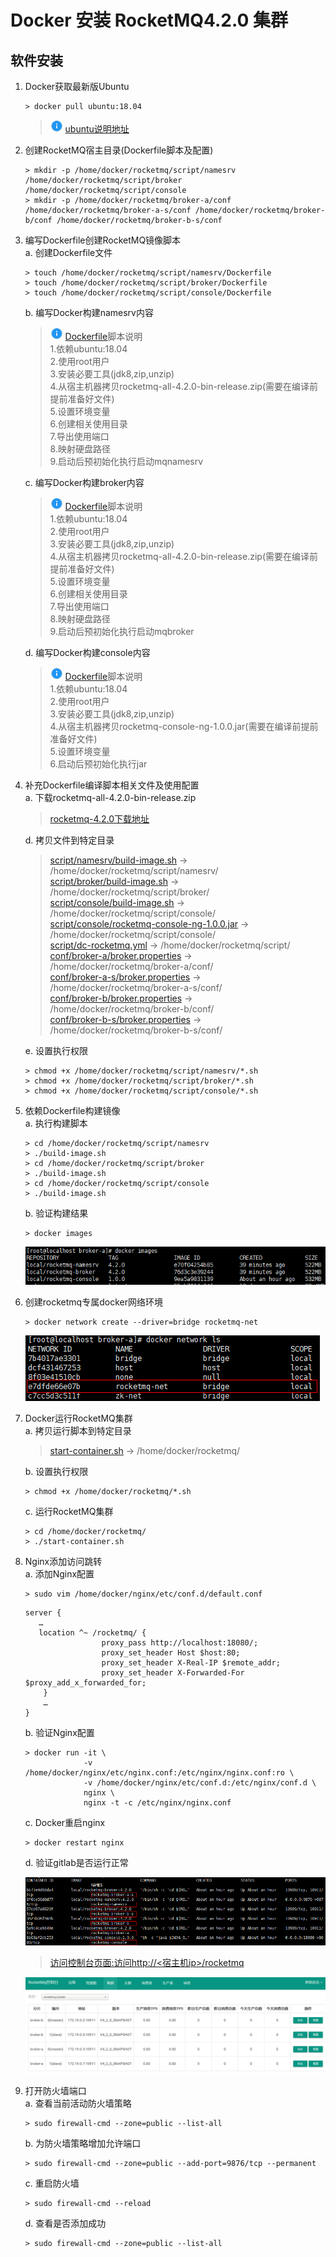 # Docker 安装 RocketMQ4.2.0 集群

## 软件安装

1.  Docker获取最新版Ubuntu<br>

    ```命令
    > docker pull ubuntu:18.04
    ```

    > ![info][info] [ubuntu说明地址][ubuntu地址]

2.  创建RocketMQ宿主目录(Dockerfile脚本及配置)<br>

    ```命令
    > mkdir -p /home/docker/rocketmq/script/namesrv /home/docker/rocketmq/script/broker /home/docker/rocketmq/script/console
    > mkdir -p /home/docker/rocketmq/broker-a/conf /home/docker/rocketmq/broker-a-s/conf /home/docker/rocketmq/broker-b/conf /home/docker/rocketmq/broker-b-s/conf
    ```

3.  编写Dockerfile创建RocketMQ镜像脚本<br>
    a. 创建Dockerfile文件<br>

    ```命令
    > touch /home/docker/rocketmq/script/namesrv/Dockerfile
    > touch /home/docker/rocketmq/script/broker/Dockerfile
    > touch /home/docker/rocketmq/script/console/Dockerfile
    ```
    b. 编写Docker构建namesrv内容<br>

    > ![info][info] [Dockerfile](files/09/script/namesrv/Dockerfile)脚本说明<br>
    > 1.依赖ubuntu:18.04<br>
    > 2.使用root用户<br>
    > 3.安装必要工具(jdk8,zip,unzip)<br>
    > 4.从宿主机器拷贝rocketmq-all-4.2.0-bin-release.zip(需要在编译前提前准备好文件)<br>
    > 5.设置环境变量<br>
    > 6.创建相关使用目录<br>
    > 7.导出使用端口<br>
    > 8.映射硬盘路径<br>
    > 9.启动后预初始化执行启动mqnamesrv<br>

    c. 编写Docker构建broker内容<br>

    > ![info][info] [Dockerfile](files/09/script/broker/Dockerfile)脚本说明<br>
    > 1.依赖ubuntu:18.04<br>
    > 2.使用root用户<br>
    > 3.安装必要工具(jdk8,zip,unzip)<br>
    > 4.从宿主机器拷贝rocketmq-all-4.2.0-bin-release.zip(需要在编译前提前准备好文件)<br>
    > 5.设置环境变量<br>
    > 6.创建相关使用目录<br>
    > 7.导出使用端口<br>
    > 8.映射硬盘路径<br>
    > 9.启动后预初始化执行启动mqbroker<br>

    d. 编写Docker构建console内容<br>

    > ![info][info] [Dockerfile](files/09/script/console/Dockerfile)脚本说明<br>
    > 1.依赖ubuntu:18.04<br>
    > 2.使用root用户<br>
    > 3.安装必要工具(jdk8,zip,unzip)<br>
    > 4.从宿主机器拷贝rocketmq-console-ng-1.0.0.jar(需要在编译前提前准备好文件)<br>
    > 5.设置环境变量<br>
    > 6.启动后预初始化执行jar<br>

4.  补充Dockerfile编译脚本相关文件及使用配置<br>
    a. 下载rocketmq-all-4.2.0-bin-release.zip<br>

    > [rocketmq-4.2.0下载地址](https://www.apache.org/dyn/closer.cgi?path=rocketmq/4.2.0/rocketmq-all-4.2.0-bin-release.zip)

    d. 拷贝文件到特定目录<br>

    > [script/namesrv/build-image.sh](files/09/script/namesrv/build-image.sh) -> /home/docker/rocketmq/script/namesrv/<br>
    > [script/broker/build-image.sh](files/09/script/broker/build-image.sh) -> /home/docker/rocketmq/script/broker/<br>
    > [script/console/build-image.sh](files/09/script/console/build-image.sh) -> /home/docker/rocketmq/script/console/<br>
    > [script/console/rocketmq-console-ng-1.0.0.jar](files/09/script/console/rocketmq-console-ng-1.0.0.jar) -> /home/docker/rocketmq/script/console/<br>
    > [script/dc-rocketmq.yml](files/09/script/dc-rocketmq.yml) -> /home/docker/rocketmq/script/<br>
    > [conf/broker-a/broker.properties](files/09/conf/broker-a/broker.properties) -> /home/docker/rocketmq/broker-a/conf/<br>
    > [conf/broker-a-s/broker.properties](files/09/conf/broker-a-s/broker.properties) -> /home/docker/rocketmq/broker-a-s/conf/<br>
    > [conf/broker-b/broker.properties](files/09/conf/broker-b/broker.properties) -> /home/docker/rocketmq/broker-b/conf/<br>
    > [conf/broker-b-s/broker.properties](files/09/conf/broker-b-s/broker.properties) -> /home/docker/rocketmq/broker-b-s/conf/<br>

    e. 设置执行权限<br>

    ```命令
    > chmod +x /home/docker/rocketmq/script/namesrv/*.sh
    > chmod +x /home/docker/rocketmq/script/broker/*.sh
    > chmod +x /home/docker/rocketmq/script/console/*.sh
    ```

5.  依赖Dockerfile构建镜像<br>
    a. 执行构建脚本<br>

    ```命令
    > cd /home/docker/rocketmq/script/namesrv
    > ./build-image.sh
    > cd /home/docker/rocketmq/script/broker
    > ./build-image.sh 
    > cd /home/docker/rocketmq/script/console
    > ./build-image.sh  
    ```

    b. 验证构建结果<br>

    ```命令
    > docker images
    ```

    ![第5步-b](images/09_5_b_1.png)<br>

6. 创建rocketmq专属docker网络环境<br>

    ```命令
    > docker network create --driver=bridge rocketmq-net
    ```

    ![第6步](images/09_6_1.png)<br>

7. Docker运行RocketMQ集群<br>
    a. 拷贝运行脚本到特定目录<br>

    > [start-container.sh](files/09/start-container.sh) -> /home/docker/rocketmq/<br>

    b. 设置执行权限<br>

    ```命令
    > chmod +x /home/docker/rocketmq/*.sh
    ```

    c. 运行RocketMQ集群<br>

    ```命令
    > cd /home/docker/rocketmq/
    > ./start-container.sh
    ```

8.  Nginx添加访问跳转<br>
    a. 添加Nginx配置<br>

    ```命令
    > sudo vim /home/docker/nginx/etc/conf.d/default.conf
    ```

    ```内容
    server {
       …
       location ^~ /rocketmq/ {
                     proxy_pass http://localhost:18080/;
                     proxy_set_header Host $host:80;
                     proxy_set_header X-Real-IP $remote_addr;
                     proxy_set_header X-Forwarded-For $proxy_add_x_forwarded_for;
        }
        …
    }
    ```

    b. 验证Nginx配置<br>

    ```命令
    > docker run -it \
                 -v /home/docker/nginx/etc/nginx.conf:/etc/nginx/nginx.conf:ro \
                 -v /home/docker/nginx/etc/conf.d:/etc/nginx/conf.d \
                 nginx \
                 nginx -t -c /etc/nginx/nginx.conf
    ```

    c. Docker重启nginx<br>

    ```命令
    > docker restart nginx
    ```

    d. 验证gitlab是否运行正常<br>

    ![第8步-1](images/09_8_1.png)<br>

    > [访问控制台页面:访问http\://\<宿主机ip>/rocketmq](http://ep.cn/rocketmq)<br>

    ![第8步-2](images/09_8_2.png)<br>

9. 打开防火墙端口<br>
    a. 查看当前活动防火墙策略<br>

    ```命令
    > sudo firewall-cmd --zone=public --list-all
    ```

    b. 为防火墙策略增加允许端口<br>

    ```命令
    > sudo firewall-cmd --zone=public --add-port=9876/tcp --permanent
    ```

    c. 重启防火墙<br>

    ```命令
    > sudo firewall-cmd --reload
    ```

    d. 查看是否添加成功<br>

    ```命令
    > sudo firewall-cmd --zone=public --list-all
    ```

[info]: /images/info.png

[ubuntu地址]: https://hub.docker.com/_/ubuntu/
